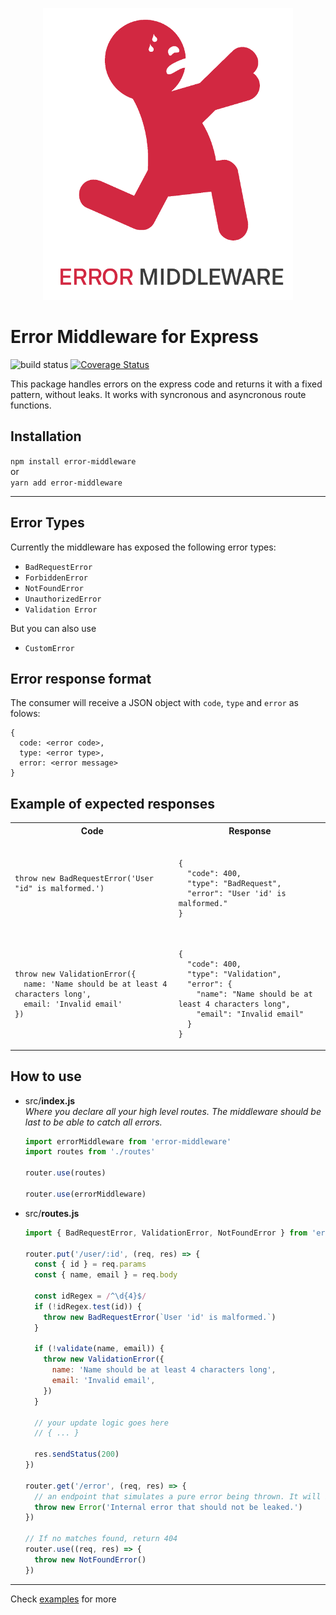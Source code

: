 <style>
  @-moz-document domain("github.com") {
    .markdown-body table th, .markdown-body table td {
      word-break: break-all;
    }
  }
</style>
<p align="center">
  <img src="./em.png">
</p>

# Error Middleware for Express

![build status](https://img.shields.io/circleci/project/github/gabrielsiedler/error-middleware.svg 'Build status')
[![Coverage Status](https://coveralls.io/repos/github/gabrielsiedler/error-middleware/badge.svg?branch=master)](https://coveralls.io/github/gabrielsiedler/error-middleware?branch=master)

This package handles errors on the express code and returns it with a fixed pattern, without leaks. It works with syncronous and asyncronous route functions.

## Installation

`npm install error-middleware`<br/>
or<br/>
`yarn add error-middleware`

---

## Error Types

Currently the middleware has exposed the following error types:

- `BadRequestError`
- `ForbiddenError`
- `NotFoundError`
- `UnauthorizedError`
- `Validation Error`

But you can also use

- `CustomError`

## Error response format

The consumer will receive a JSON object with `code`, `type` and `error` as folows:

```
{
  code: <error code>,
  type: <error type>,
  error: <error message>
}
```

## Example of expected responses

<table style="width: 100%">
  <tr>
    <th>Code</th>
    <th>Response</th>
  </tr>
  <tr>
    <td>
      <pre lang="js"><code>throw new BadRequestError('User "id" is malformed.')</code></pre>
    </td>
    <td>
      <pre lang="json"><code>
{
  "code": 400,
  "type": "BadRequest",
  "error": "User 'id' is malformed."
}</code></pre>
    </td>
  </tr>
  <tr>
    <td><pre lang="js"><code>
throw new ValidationError({
  name: 'Name should be at least 4 characters long',
  email: 'Invalid email'
})</code></pre></td>
    <td><pre lang="json"><code>
{
  "code": 400,
  "type": "Validation",
  "error": {
    "name": "Name should be at least 4 characters long",
    "email": "Invalid email"
  }
}</code></pre></td>
  </tr>
</table>

## How to use

- src/**index.js**<br />
  _Where you declare all your high level routes. The middleware should be last to be able to catch all errors._

  ```js
  import errorMiddleware from 'error-middleware'
  import routes from './routes'

  router.use(routes)

  router.use(errorMiddleware)
  ```

- src/**routes.js**

  ```js
  import { BadRequestError, ValidationError, NotFoundError } from 'error-middleware/errors'

  router.put('/user/:id', (req, res) => {
    const { id } = req.params
    const { name, email } = req.body

    const idRegex = /^\d{4}$/
    if (!idRegex.test(id)) {
      throw new BadRequestError(`User 'id' is malformed.`)
    }

    if (!validate(name, email)) {
      throw new ValidationError({
        name: 'Name should be at least 4 characters long',
        email: 'Invalid email',
      })
    }

    // your update logic goes here
    // { ... }

    res.sendStatus(200)
  })

  router.get('/error', (req, res) => {
    // an endpoint that simulates a pure error being thrown. It will be translated to InternalError and all its content will not be leaked.
    throw new Error('Internal error that should not be leaked.')
  })

  // If no matches found, return 404
  router.use((req, res) => {
    throw new NotFoundError()
  })
  ```

---

Check [examples](./examples/simple-server) for more

